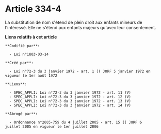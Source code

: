 # Article 334-4

La substitution de nom s'étend de plein droit aux enfants mineurs de l'intéressé. Elle ne s'étend aux enfants majeurs qu'avec
leur consentement.

**Liens relatifs à cet article**

	**Codifié par**:

	  - Loi n°1803-03-14

	**Créé par**:

	  - Loi n°72-3 du 3 janvier 1972 - art. 1 () JORF 5 janvier 1972 en vigueur le 1er août 1972

	**Liens**:

	  - SPEC_APPLI: Loi n°72-3 du 3 janvier 1972 - art. 11 (V)
	  - SPEC_APPLI: Loi n°72-3 du 3 janvier 1972 - art. 12 (V)
	  - SPEC_APPLI: Loi n°72-3 du 3 janvier 1972 - art. 13 (V)
	  - SPEC_APPLI: Loi n°72-3 du 3 janvier 1972 - art. 14 (V)

	**Abrogé par**:

	  - Ordonnance n°2005-759 du 4 juillet 2005 - art. 15 () JORF 6 juillet 2005 en vigueur le 1er juillet 2006
